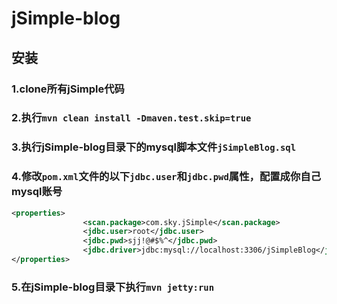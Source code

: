 # jSimple-blog
## 安装
### 1.clone所有jSimple代码
### 2.执行`mvn clean install -Dmaven.test.skip=true`
### 3.执行jSimple-blog目录下的mysql脚本文件`jSimpleBlog.sql`
### 4.修改`pom.xml`文件的以下`jdbc.user`和`jdbc.pwd`属性，配置成你自己mysql账号
```xml
<properties>
                <scan.package>com.sky.jSimple</scan.package>
                <jdbc.user>root</jdbc.user>
                <jdbc.pwd>sjj!@#$%^</jdbc.pwd>
                <jdbc.driver>jdbc:mysql://localhost:3306/jSimpleBlog</jdbc.driver>
</properties>
```
### 5.在jSimple-blog目录下执行`mvn jetty:run`